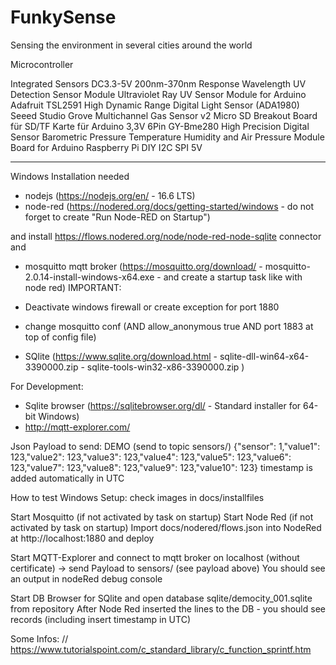 # FunkySense

Sensing the environment in several cities around the world

Microcontroller


Integrated Sensors
DC3.3-5V 200nm-370nm Response Wavelength UV Detection Sensor Module Ultraviolet Ray UV Sensor Module for Arduino
Adafruit TSL2591 High Dynamic Range Digital Light Sensor (ADA1980)
Seeed Studio Grove Multichannel Gas Sensor v2
Micro SD Breakout Board für SD/TF Karte für Arduino 3,3V 6Pin
GY-Bme280 High Precision Digital Sensor Barometric Pressure Temperature Humidity and Air Pressure Module Board for Arduino Raspberry Pi DIY I2C SPI 5V

---


Windows Installation needed
- nodejs (https://nodejs.org/en/ - 16.6 LTS)
- node-red (https://nodered.org/docs/getting-started/windows - do not forget to create "Run Node-RED on Startup")

and install https://flows.nodered.org/node/node-red-node-sqlite connector and 

- mosquitto mqtt broker (https://mosquitto.org/download/ - mosquitto-2.0.14-install-windows-x64.exe - and create a startup task like with node red)
IMPORTANT: 
- Deactivate windows firewall or create exception for port 1880
- change mosquitto conf (AND allow_anonymous true AND port 1883 at top of config file)

- SQlite (https://www.sqlite.org/download.html - sqlite-dll-win64-x64-3390000.zip - sqlite-tools-win32-x86-3390000.zip )

For Development:
- Sqlite browser (https://sqlitebrowser.org/dl/ - Standard installer for 64-bit Windows)
- http://mqtt-explorer.com/


Json Payload to send: DEMO (send to topic sensors/)
{"sensor": 1,"value1": 123,"value2": 123,"value3": 123,"value4": 123,"value5": 123,"value6": 123,"value7": 123,"value8": 123,"value9": 123,"value10": 123}
timestamp is added automatically in UTC 

How to test Windows Setup: check images in docs/installfiles

Start Mosquitto (if not activated by task on startup)
Start Node Red (if not activated by task on startup)
Import docs/nodered/flows.json into NodeRed at http://localhost:1880 and deploy

Start MQTT-Explorer and connect to mqtt broker on localhost (without certificate) -> send Payload to sensors/ (see payload above)
You should see an output in nodeRed debug console 

Start DB Browser for SQlite and open database sqlite/democity_001.sqlite from repository
After Node Red inserted the lines to the DB - you should see records (including insert timestamp in UTC)

Some Infos:
// https://www.tutorialspoint.com/c_standard_library/c_function_sprintf.htm
